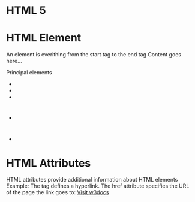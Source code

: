 # HTML 5

# HTML Element
An element is everithing from the start tag to the end tag
<tagname>Content goes here...</tagname>

Principal elements
- <html>
- <head>
- <body>
- <h1>
- <a>

# HTML Attributes
HTML attributes provide additional information about HTML elements
Example:
The <a> tag defines a hyperlink. The href attribute specifies the URL of the page the link goes to:
<a href="https://www.w3docs.com/">Visit w3docs</a>